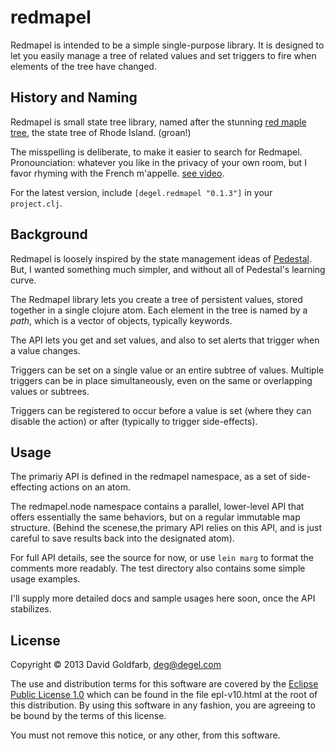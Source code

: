 # redmapel

Redmapel is intended to be a simple single-purpose library. It is
designed to let you easily manage a tree of related values and set
triggers to fire when elements of the tree have changed.

## History and Naming

Redmapel is small state tree library, named after the stunning [red
maple
tree](http://www.publicdomainpictures.net/view-image.php?image=12819&picture=red-maple-tree),
the state tree of Rhode Island. (groan!)

The misspelling is deliberate, to make it easier to search for
Redmapel. Pronounciation: whatever you like in the privacy of your own
room, but I favor rhyming with the French m'appelle. [see
video](http://www.youtube.com/watch?v=5H59Py7KApU).

For the latest version, include `[degel.redmapel "0.1.3"]` in your
`project.clj`.

## Background

Redmapel is loosely inspired by the state management ideas of
[Pedestal](http://pedestal.io/). But, I wanted something much simpler,
and without all of Pedestal's learning curve.

The Redmapel library lets you create a tree of persistent values,
stored together in a single clojure atom. Each element in the tree is
named by a *path*, which is a vector of objects, typically keywords.

The API lets you get and set values, and also to set alerts that
trigger when a value changes.

Triggers can be set on a single value or an entire subtree of
values. Multiple triggers can be in place simultaneously, even on the
same or overlapping values or subtrees.

Triggers can be registered to occur before a value is set (where they
can disable the action) or after (typically to trigger side-effects).

## Usage

The primariy API is defined in the redmapel namespace, as a set of
side-effecting actions on an atom.

The redmapel.node namespace contains a parallel, lower-level API that
offers essentially the same behaviors, but on a regular immutable map
structure. (Behind the scenese,the primary API relies on this API, and
is just careful to save results back into the designated atom).

For full API details, see the source for now, or use `lein marg` to
format the comments more readably. The test directory also contains
some simple usage examples.

I'll supply more detailed docs and sample usages here soon, once the
API stabilizes.

## License

Copyright © 2013 David Goldfarb, deg@degel.com

The use and distribution terms for this software are covered by the
[Eclipse Public License
1.0](http://opensource.org/licenses/eclipse-1.0.php) which can be
found in the file epl-v10.html at the root of this distribution.  By
using this software in any fashion, you are agreeing to be bound by
the terms of this license.

You must not remove this notice, or any other, from this software.

